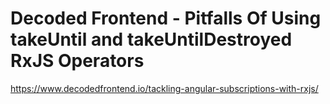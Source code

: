 # Decoded Frontend - Pitfalls Of Using takeUntil and takeUntilDestroyed RxJS Operators

https://www.decodedfrontend.io/tackling-angular-subscriptions-with-rxjs/
